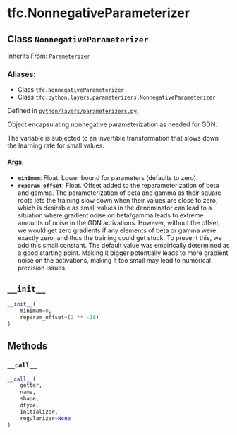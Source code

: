
# tfc.NonnegativeParameterizer

## Class `NonnegativeParameterizer`

Inherits From: [`Parameterizer`](../tfc/Parameterizer.md)

### Aliases:

* Class `tfc.NonnegativeParameterizer`
* Class `tfc.python.layers.parameterizers.NonnegativeParameterizer`



Defined in [`python/layers/parameterizers.py`](https://github.com/tensorflow/compression/tree/master/python/layers/parameterizers.py).

<!-- Placeholder for "Used in" -->

Object encapsulating nonnegative parameterization as needed for GDN.

The variable is subjected to an invertible transformation that slows down the
learning rate for small values.

#### Args:

* <b>`minimum`</b>: Float. Lower bound for parameters (defaults to zero).
* <b>`reparam_offset`</b>: Float. Offset added to the reparameterization of beta and
    gamma. The parameterization of beta and gamma as their square roots lets
    the training slow down when their values are close to zero, which is
    desirable as small values in the denominator can lead to a situation where
    gradient noise on beta/gamma leads to extreme amounts of noise in the GDN
    activations. However, without the offset, we would get zero gradients if
    any elements of beta or gamma were exactly zero, and thus the training
    could get stuck. To prevent this, we add this small constant. The default
    value was empirically determined as a good starting point. Making it
    bigger potentially leads to more gradient noise on the activations, making
    it too small may lead to numerical precision issues.

<h2 id="__init__"><code>__init__</code></h2>

``` python
__init__(
    minimum=0,
    reparam_offset=(2 ** -18)
)
```





## Methods

<h3 id="__call__"><code>__call__</code></h3>

``` python
__call__(
    getter,
    name,
    shape,
    dtype,
    initializer,
    regularizer=None
)
```





